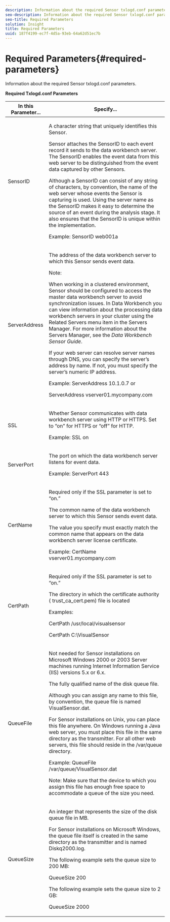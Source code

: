 ```yaml
---
description: Information about the required Sensor txlogd.conf parameters.
seo-description: Information about the required Sensor txlogd.conf parameters.
seo-title: Required Parameters
solution: Insight
title: Required Parameters
uuid: 187f4199-ec7f-4d5a-93eb-64a62d51ec7b
---
```


# Required Parameters{#required-parameters}

Information about the required Sensor txlogd.conf parameters.

<table id="table_69CFE10A3707403F9793137B128E706A"> 
 <desc> 
  <b>Required Txlogd.conf Parameters </b> 
 </desc> 
 <thead> 
  <tr> 
   <th colname="col1" class="entry"> In this Parameter... </th> 
   <th colname="col2" class="entry"> Specify... </th> 
  </tr> 
 </thead>
 <tbody> 
  <tr> 
   <td colname="col1"> SensorID </td> 
   <td colname="col2"> <p>A character string that uniquely identifies this <span class="wintitle"> Sensor</span>. </p> <p> <span class="wintitle"> Sensor</span> attaches the SensorID to each event record it sends to the <span class="keyword"> data workbench server</span>. The SensorID enables the event data from this web server to be distinguished from the event data captured by other <span class="wintitle"> Sensors</span>. </p> <p>Although a SensorID can consist of any string of characters, by convention, the name of the web server whose events the <span class="wintitle"> Sensor</span> is capturing is used. Using the server name as the SensorID makes it easy to determine the source of an event during the analysis stage. It also ensures that the SensorID is unique within the implementation. </p> <p>Example: <span class="filepath"> SensorID web001a</span> </p> </td> 
  </tr> 
  <tr> 
   <td colname="col1"> ServerAddress </td> 
   <td colname="col2"> <p>The address of the <span class="keyword"> data workbench server</span> to which this <span class="wintitle"> Sensor</span> sends event data. </p> <p>Note:  <p>When working in a clustered environment, <span class="wintitle"> Sensor</span> should be configured to access the master <span class="keyword"> data workbench server</span> to avoid synchronization issues. In Data Workbench you can view information about the processing <span class="keyword"> data workbench servers</span> in your cluster using the Related Servers menu item in the <span class="wintitle"> Servers Manager</span>. For more information about the <span class="wintitle"> Servers Manager</span>, see the <i><span class="keyword"> Data Workbench</span><span class="wintitle"> Sensor</span> Guide</i>. </p> <p>If your web server can resolve server names through DNS, you can specify the server’s address by name. If not, you must specify the server’s numeric IP address. </p> <p>Example: <span class="filepath"> ServerAddress 10.1.0.7</span> or </p> <p> <span class="filepath"> ServerAddress vserver01.mycompany.com</span> </p> </p> </td> 
  </tr> 
  <tr> 
   <td colname="col1"> SSL </td> 
   <td colname="col2"> <p>Whether <span class="wintitle"> Sensor</span> communicates with <span class="keyword"> data workbench server</span> using HTTP or HTTPS. Set to “on” for HTTPS or “off” for HTTP. </p> <p>Example: <span class="filepath"> SSL on</span> </p> </td> 
  </tr> 
  <tr> 
   <td colname="col1"> ServerPort </td> 
   <td colname="col2"> <p>The port on which the <span class="keyword"> data workbench server</span> listens for event data. </p> <p>Example: <span class="filepath"> ServerPort 443</span> </p> </td> 
  </tr> 
  <tr> 
   <td colname="col1"> CertName </td> 
   <td colname="col2"> <p>Required only if the SSL parameter is set to “on.” </p> <p>The common name of the <span class="keyword"> data workbench server</span> to which this <span class="wintitle"> Sensor</span> sends event data. </p> <p>The value you specify must exactly match the common name that appears on the <span class="keyword"> data workbench server</span> license certificate. </p> <p>Example: <span class="filepath"> CertName vserver01.mycompany.com</span> </p> </td> 
  </tr> 
  <tr> 
   <td colname="col1"> CertPath </td> 
   <td colname="col2"> <p>Required only if the SSL parameter is set to “on.” </p> <p>The directory in which the certificate authority (<span class="filepath"> trust_ca_cert.pem</span>) file is located </p> <p>Examples: </p> <p> <span class="filepath"> CertPath /usr/local/visualsensor</span> </p> <p> <span class="filepath"> CertPath C:\VisualSensor</span> </p> </td> 
  </tr> 
  <tr> 
   <td colname="col1"> QueueFile </td> 
   <td colname="col2"> <p>Not needed for <span class="wintitle"> Sensor</span> installations on Microsoft Windows 2000 or 2003 Server machines running Internet Information Service (IIS) versions 5.x or 6.x. </p> <p>The fully qualified name of the disk queue file. </p> <p>Although you can assign any name to this file, by convention, the queue file is named <span class="filepath"> VisualSensor.dat</span>. </p> <p>For <span class="wintitle"> Sensor</span> installations on Unix, you can place this file anywhere. On Windows running a Java web server, you must place this file in the same directory as the transmitter. For all other web servers, this file should reside in the /var/queue directory. </p> <p>Example: <span class="filepath"> QueueFile /var/queue/VisualSensor.dat</span> </p> <p> <p>Note:  Make sure that the device to which you assign this file has enough free space to accommodate a queue of the size you need. </p> </p> </td> 
  </tr> 
  <tr> 
   <td colname="col1"> QueueSize </td> 
   <td colname="col2"> <p>An integer that represents the size of the disk queue file in MB. </p> <p>For <span class="wintitle"> Sensor</span> installations on Microsoft Windows, the queue file itself is created in the same directory as the transmitter and is named <span class="filepath"> Diskq2000.log</span>. </p> <p>The following example sets the queue size to 200 MB: </p> <p>QueueSize 200 </p> <p>The following example sets the queue size to 2 GB: </p> <p>QueueSize 2000 </p> </td> 
  </tr> 
 </tbody> 
</table>

